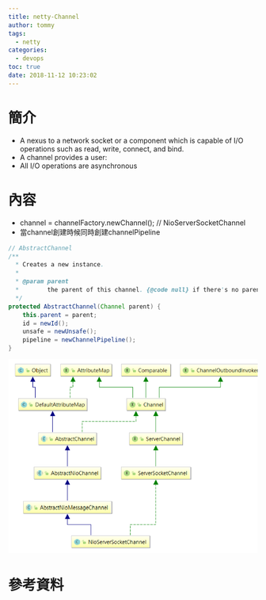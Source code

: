 ```yaml
---
title: netty-Channel
author: tommy
tags:
  - netty
categories:
  - devops
toc: true
date: 2018-11-12 10:23:02
---
```


# 簡介

- A nexus to a network socket or a component which is capable of I/O operations such as read, write, connect, and bind.
- A channel provides a user:
- All I/O operations are asynchronous

<!--more-->
# 內容

- channel = channelFactory.newChannel(); // NioServerSocketChannel
- 當channel創建時候同時創建channelPipeline


```java
// AbstractChannel
/**
  * Creates a new instance.
  *
  * @param parent
  *        the parent of this channel. {@code null} if there's no parent.
  */
protected AbstractChannel(Channel parent) {
    this.parent = parent;
    id = newId();
    unsafe = newUnsafe();
    pipeline = newChannelPipeline();
}
```

![NioServerSocketChannel](../images/20181112110944.png)

# 參考資料


